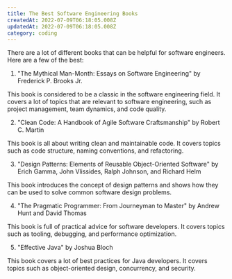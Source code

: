 ```yaml
---
title: The Best Software Engineering Books
createdAt: 2022-07-09T06:18:05.008Z
updatedAt: 2022-07-09T06:18:05.008Z
category: coding
---
```


There are a lot of different books that can be helpful for software engineers. Here are a few of the best:

1. "The Mythical Man-Month: Essays on Software Engineering" by Frederick P. Brooks Jr.

This book is considered to be a classic in the software engineering field. It covers a lot of topics that are relevant to software engineering, such as project management, team dynamics, and code quality.

2. "Clean Code: A Handbook of Agile Software Craftsmanship" by Robert C. Martin

This book is all about writing clean and maintainable code. It covers topics such as code structure, naming conventions, and refactoring.

3. "Design Patterns: Elements of Reusable Object-Oriented Software" by Erich Gamma, John Vlissides, Ralph Johnson, and Richard Helm

This book introduces the concept of design patterns and shows how they can be used to solve common software design problems.

4. "The Pragmatic Programmer: From Journeyman to Master" by Andrew Hunt and David Thomas

This book is full of practical advice for software developers. It covers topics such as tooling, debugging, and performance optimization.

5. "Effective Java" by Joshua Bloch

This book covers a lot of best practices for Java developers. It covers topics such as object-oriented design, concurrency, and security.
